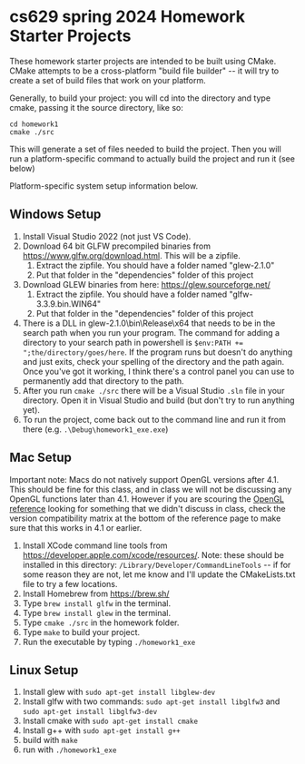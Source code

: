 # cs629 spring 2024 Homework Starter Projects

These homework starter projects are intended to be built using CMake. CMake attempts to be a cross-platform "build file builder" -- it will try to create a set of build files that work on your platform.

Generally, to build your project: you will cd into the directory and type cmake, passing it the source directory, like so:

```
cd homework1
cmake ./src
```

This will generate a set of files needed to build the project. Then you will run a platform-specific command to actually build the project and run it (see below)

Platform-specific system setup information below.

## Windows Setup

1. Install Visual Studio 2022 (not just VS Code).
1. Download 64 bit GLFW precompiled binaries from https://www.glfw.org/download.html. This will be a zipfile.
    1. Extract the zipfile. You should have a folder named "glew-2.1.0"
    1. Put that folder in the "dependencies" folder of this project
1. Download GLEW binaries from here: https://glew.sourceforge.net/
    1. Extract the zipfile. You should have a folder named "glfw-3.3.9.bin.WIN64"
    1. Put that folder in the "dependencies" folder of this project
1. There is a DLL in glew-2.1.0\bin\Release\x64 that needs to be in the search path when you run your program. The command for adding a directory to your search path in powershell is `$env:PATH += ";the/directory/goes/here`. If the program runs but doesn't do anything and just exits, check your spelling of the directory and the path again. Once you've got it working, I think there's a control panel you can use to permanently add that directory to the path.
1. After you run `cmake ./src` there will be a Visual Studio `.sln` file in your directory. Open it in Visual Studio and build (but don't try to run anything yet).
1. To run the project, come back out to the command line and run it from there (e.g. `.\Debug\homework1_exe.exe`)

## Mac Setup

Important note: Macs do not natively support OpenGL versions after 4.1. This should be fine for this class, and in class we will not be discussing any OpenGL functions later than 4.1. However if you are scouring the [OpenGL reference](https://registry.khronos.org/OpenGL-Refpages/gl4/) looking for something that we didn't discuss in class, check the version compatibility matrix at the bottom of the reference page to make sure that this works in 4.1 or earlier.

1. Install XCode command line tools from https://developer.apple.com/xcode/resources/. Note: these should be installed in this directory: `/Library/Developer/CommandLineTools` -- if for some reason they are not, let me know and I'll update the CMakeLists.txt file to try a few locations.
1. Install Homebrew from https://brew.sh/
1. Type `brew install glfw` in the terminal.
1. Type `brew install glew` in the terminal.
1. Type `cmake ./src` in the homework folder.
1. Type `make` to build your project.
1. Run the executable by typing `./homework1_exe`

## Linux Setup

1. Install glew with `sudo apt-get install libglew-dev`
1. Install glfw with two commands: `sudo apt-get install libglfw3` and `sudo apt-get install libglfw3-dev`
1. Install cmake with `sudo apt-get install cmake`
1. Install g++ with `sudo apt-get install g++`
1. build with `make`
1. run with `./homework1_exe`
